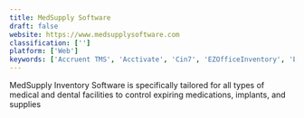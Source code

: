 ```yaml
---
title: MedSupply Software
draft: false 
website: https://www.medsupplysoftware.com
classification: ['']
platform: ['Web']
keywords: ['Accruent TMS', 'Acctivate', 'Cin7', 'EZOfficeInventory', 'Envi', 'Giva eHelpDesk', 'Imprivata Confirm ID', 'InCrowd Interview', 'Kechie', 'MedPut', 'NetSuite', 'OBIX Perinatal Data System', 'Odoo', 'Officite', 'OnCare', 'Zenoti', 'eTurns']
---
```

MedSupply Inventory Software is specifically tailored for all types of medical and dental facilities to control expiring medications, implants, and supplies